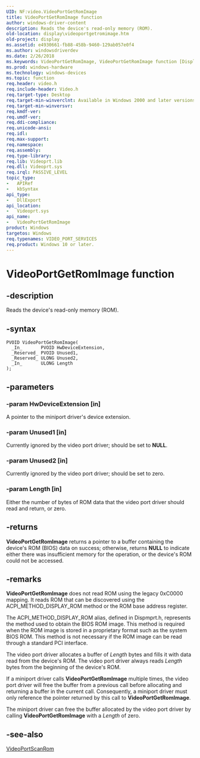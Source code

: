 ```yaml
---
UID: NF:video.VideoPortGetRomImage
title: VideoPortGetRomImage function
author: windows-driver-content
description: Reads the device's read-only memory (ROM).
old-location: display\videoportgetromimage.htm
old-project: display
ms.assetid: e4930661-fb88-458b-9460-129ab057e0f4
ms.author: windowsdriverdev
ms.date: 2/26/2018
ms.keywords: VideoPortGetRomImage, VideoPortGetRomImage function [Display Devices], VideoPort_Functions_070e50af-a33d-4dc5-9bd1-9f60367f49b2.xml, display.videoportgetromimage, video/VideoPortGetRomImage
ms.prod: windows-hardware
ms.technology: windows-devices
ms.topic: function
req.header: video.h
req.include-header: Video.h
req.target-type: Desktop
req.target-min-winverclnt: Available in Windows 2000 and later versions of the Windows operating systems.
req.target-min-winversvr: 
req.kmdf-ver: 
req.umdf-ver: 
req.ddi-compliance: 
req.unicode-ansi: 
req.idl: 
req.max-support: 
req.namespace: 
req.assembly: 
req.type-library: 
req.lib: Videoprt.lib
req.dll: Videoprt.sys
req.irql: PASSIVE_LEVEL
topic_type:
-	APIRef
-	kbSyntax
api_type:
-	DllExport
api_location:
-	Videoprt.sys
api_name:
-	VideoPortGetRomImage
product: Windows
targetos: Windows
req.typenames: VIDEO_PORT_SERVICES
req.product: Windows 10 or later.
---
```


# VideoPortGetRomImage function


## -description


Reads the device's read-only memory (ROM).


## -syntax


````
PVOID VideoPortGetRomImage(
  _In_       PVOID HwDeviceExtension,
  _Reserved_ PVOID Unused1,
  _Reserved_ ULONG Unused2,
  _In_       ULONG Length
);
````


## -parameters




### -param HwDeviceExtension [in]

A pointer to the miniport driver's device extension.


### -param Unused1 [in]

Currently ignored by the video port driver; should be set to <b>NULL</b>.


### -param Unused2 [in]

Currently ignored by the video port driver; should be set to zero.


### -param Length [in]

Either the number of bytes of ROM data that the video port driver should read and return, or zero.


## -returns



<b>VideoPortGetRomImage</b> returns a pointer to a buffer containing the device's ROM (BIOS) data on success; otherwise, returns <b>NULL</b> to indicate either there was insufficient memory for the operation, or the device's ROM could not be accessed.




## -remarks



<b>VideoPortGetRomImage</b> does not read ROM using the legacy 0xC0000 mapping. It reads ROM that can be discovered using the ACPI_METHOD_DISPLAY_ROM method or the ROM base address register.

The ACPI_METHOD_DISPLAY_ROM alias, defined in Dispmprt.h, represents the method used to obtain the BIOS ROM image. This method is required when the ROM image is stored in a proprietary format such as the system BIOS ROM. This method is not necessary if the ROM image can be read through a standard PCI interface.

The video port driver allocates a buffer of <i>Length</i> bytes and fills it with data read from the device's ROM. The video port driver always reads <i>Length</i> bytes from the beginning of the device's ROM.

If a miniport driver calls <b>VideoPortGetRomImage</b> multiple times, the video port driver will free the buffer from a previous call before allocating and returning a buffer in the current call. Consequently, a miniport driver must only reference the pointer returned by this call to <b>VideoPortGetRomImage</b>.

The miniport driver can free the buffer allocated by the video port driver by calling <b>VideoPortGetRomImage</b> with a <i>Length</i> of zero. 




## -see-also

<a href="..\video\nf-video-videoportscanrom.md">VideoPortScanRom</a>



 

 


